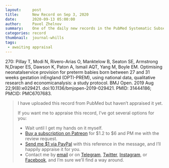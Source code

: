 ```yaml
---
layout:     post
title:      New Record on Sep 3, 2020
date:       2020-09-13 05:00:00
author:     Pavel Zhelnov
summary:    One of the daily new records in the PubMed Systematic Subset indexed by Sep 3, 2020.
categories: record
thumbnail:  journal-whills
tags:
 - awaiting appraisal
---
```


270: Pillay T, Modi N, Rivero-Arias O, Manktelow B, Seaton SE, Armstrong N,Draper ES, Dawson K, Paton A, Ismail AQT, Yang M, Boyle EM. Optimising neonatalservice provision for preterm babies born between 27 and 31 weeks gestation inEngland (OPTI-PREM), using national data, qualitative research and economicanalysis: a study protocol. BMJ Open. 2019 Aug 22;9(8):e029421. doi:10.1136/bmjopen-2019-029421. PMID: 31444186; PMCID: PMC6707683.


> I have uploaded this record from PubMed but haven’t appraised it yet.
>
> If you want me to appraise this record, I’ve got several options for you:
> * Wait until I get my hands on it myself.
> * [Buy a subscription on Patreon](https://patreon.com/zheln) for $1.2 to $6 and PM me with the review request.
> * [Send me $1 via PayPal](https://paypal.me/pjelnov) with this reference in the message, and I’ll happily appraise it for you.
> * Contact me by [email](mailto:pavel@zheln.com) or on [Telegram](https://t.me/drzhelnov), [Twitter](https://twitter.com/drzhelnov), [Instagram](https://instagram.com/igzheln), or [Facebook](https://facebook.com/drzhelnov), and I’m sure we’ll find a way around.
